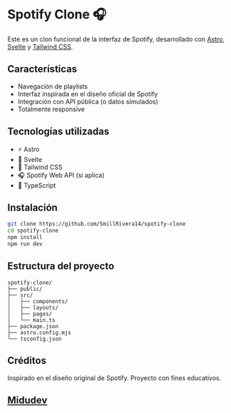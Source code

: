 # Spotify Clone 🎧

Este es un clon funcional de la interfaz de Spotify, desarrollado con [Astro](https://astro.build), [Svelte](https://svelte.dev) y [Tailwind CSS](https://tailwindcss.com).

## Características

- Navegación de playlists
- Interfaz inspirada en el diseño oficial de Spotify
- Integración con API pública (o datos simulados)
- Totalmente responsive

## Tecnologías utilizadas

- ⚡ Astro
- 🔶 Svelte
- 🎨 Tailwind CSS
- 🎧 Spotify Web API (si aplica)
- 🧠 TypeScript

## Instalación

```bash
git clone https://github.com/SmillRivera14/spotify-clone
cd spotify-clone
npm install
npm run dev
````

## Estructura del proyecto

```
spotify-clone/
├── public/
├── src/
│   ├── components/
│   ├── layouts/
│   ├── pages/
│   └── main.ts
├── package.json
├── astro.config.mjs
└── tsconfig.json
```

## Créditos

Inspirado en el diseño original de Spotify. 
Proyecto con fines educativos.

[Midudev](https://www.youtube.com/watch?v=WRc8lz-bp78&t=4980s)
---

